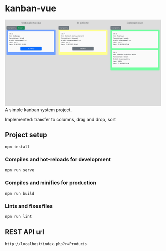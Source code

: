 # kanban-vue
![alt text](https://raw.githubusercontent.com/judas-priest/kanban-vue/main/screenshot2.png?raw=true?time=2)
A simple kanban system project.

Implemented: transfer to columns, drag and drop, sort
## Project setup
```
npm install
```

### Compiles and hot-reloads for development
```
npm run serve
```

### Compiles and minifies for production
```
npm run build
```

### Lints and fixes files
```
npm run lint
```

## REST API url
```
http://localhost/index.php?r=Products
```
